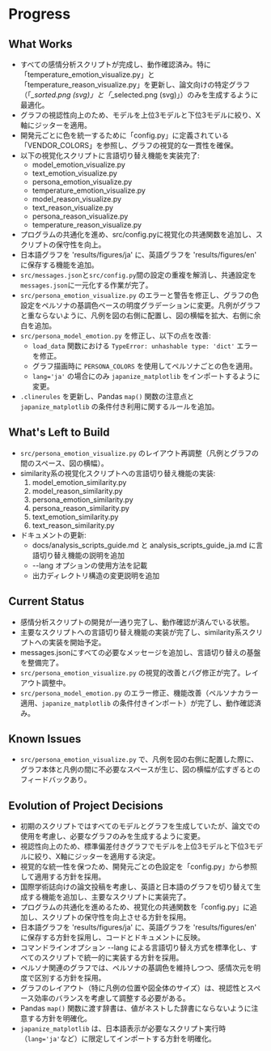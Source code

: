 # Progress

## What Works
- すべての感情分析スクリプトが完成し、動作確認済み。特に「temperature_emotion_visualize.py」と「temperature_reason_visualize.py」を更新し、論文向けの特定グラフ（「*_sorted.png (svg)」と「*_selected.png (svg)」）のみを生成するように最適化。
- グラフの視認性向上のため、モデルを上位3モデルと下位3モデルに絞り、X軸にジッターを適用。
- 開発元ごとに色を統一するために「config.py」に定義されている「VENDOR_COLORS」を参照し、グラフの視覚的な一貫性を確保。
- 以下の視覚化スクリプトに言語切り替え機能を実装完了:
  - model_emotion_visualize.py
  - text_emotion_visualize.py
  - persona_emotion_visualize.py
  - temperature_emotion_visualize.py
  - model_reason_visualize.py
  - text_reason_visualize.py
  - persona_reason_visualize.py
  - temperature_reason_visualize.py
- プログラムの共通化を進め、src/config.pyに視覚化の共通関数を追加し、スクリプトの保守性を向上。
- 日本語グラフを 'results/figures/ja' に、英語グラフを 'results/figures/en' に保存する機能を追加。
- `src/messages.json`と`src/config.py`間の設定の重複を解消し、共通設定を`messages.json`に一元化する作業が完了。
- `src/persona_emotion_visualize.py` のエラーと警告を修正し、グラフの色設定をペルソナの基調色ベースの明度グラデーションに変更。凡例がグラフと重ならないように、凡例を図の右側に配置し、図の横幅を拡大、右側に余白を追加。
- `src/persona_model_emotion.py` を修正し、以下の点を改善:
  - `load_data` 関数における `TypeError: unhashable type: 'dict'` エラーを修正。
  - グラフ描画時に `PERSONA_COLORS` を使用してペルソナごとの色を適用。
  - `lang='ja'` の場合にのみ `japanize_matplotlib` をインポートするように変更。
- `.clinerules` を更新し、Pandas `map()` 関数の注意点と `japanize_matplotlib` の条件付き利用に関するルールを追加。

## What's Left to Build
- `src/persona_emotion_visualize.py` のレイアウト再調整（凡例とグラフの間のスペース、図の横幅）。
- similarity系の視覚化スクリプトへの言語切り替え機能の実装:
  1. model_emotion_similarity.py
  2. model_reason_similarity.py
  3. persona_emotion_similarity.py
  4. persona_reason_similarity.py
  5. text_emotion_similarity.py
  6. text_reason_similarity.py
- ドキュメントの更新:
  - docs/analysis_scripts_guide.md と analysis_scripts_guide_ja.md に言語切り替え機能の説明を追加
  - --lang オプションの使用方法を記載
  - 出力ディレクトリ構造の変更説明を追加

## Current Status
- 感情分析スクリプトの開発が一通り完了し、動作確認が済んでいる状態。
- 主要なスクリプトへの言語切り替え機能の実装が完了し、similarity系スクリプトへの実装を開始予定。
- messages.jsonにすべての必要なメッセージを追加し、言語切り替えの基盤を整備完了。
- `src/persona_emotion_visualize.py` の視覚的改善とバグ修正が完了。レイアウト調整中。
- `src/persona_model_emotion.py` のエラー修正、機能改善（ペルソナカラー適用、`japanize_matplotlib` の条件付きインポート）が完了し、動作確認済み。

## Known Issues
- `src/persona_emotion_visualize.py` で、凡例を図の右側に配置した際に、グラフ本体と凡例の間に不必要なスペースが生じ、図の横幅が広すぎるとのフィードバックあり。

## Evolution of Project Decisions
- 初期のスクリプトではすべてのモデルとグラフを生成していたが、論文での使用を考慮し、必要なグラフのみを生成するように変更。
- 視認性向上のため、標準偏差付きグラフでモデルを上位3モデルと下位3モデルに絞り、X軸にジッターを適用する決定。
- 視覚的な統一性を保つため、開発元ごとの色設定を「config.py」から参照して適用する方針を採用。
- 国際学術誌向けの論文投稿を考慮し、英語と日本語のグラフを切り替えて生成する機能を追加し、主要なスクリプトに実装完了。
- プログラムの共通化を進めるため、視覚化の共通関数を「config.py」に追加し、スクリプトの保守性を向上させる方針を採用。
- 日本語グラフを 'results/figures/ja' に、英語グラフを 'results/figures/en' に保存する方針を採用し、コードとドキュメントに反映。
- コマンドラインオプション --lang による言語切り替え方式を標準化し、すべてのスクリプトで統一的に実装する方針を採用。
- ペルソナ関連のグラフでは、ペルソナの基調色を維持しつつ、感情次元を明度で区別する方針を採用。
- グラフのレイアウト（特に凡例の位置や図全体のサイズ）は、視認性とスペース効率のバランスを考慮して調整する必要がある。
- Pandas `map()` 関数に渡す辞書は、値がネストした辞書にならないように注意する方針を明確化。
- `japanize_matplotlib` は、日本語表示が必要なスクリプト実行時（`lang='ja'`など）に限定してインポートする方針を明確化。
